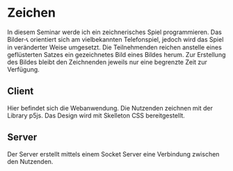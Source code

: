 # Zeichen

In diesem Seminar werde ich ein zeichnerisches Spiel programmieren. Das Bilder-📞 orientiert sich am vielbekannten Telefonspiel, jedoch wird das Spiel in veränderter Weise umgesetzt. Die Teilnehmenden reichen anstelle eines geflüsterten Satzes ein gezeichnetes Bild eines Bildes herum. Zur Erstellung des Bildes bleibt den Zeichnenden jeweils nur eine begrenzte Zeit zur Verfügung.

## Client

Hier befindet sich die Webanwendung. Die Nutzenden zeichnen mit der Library p5js. Das Design wird mit Skelleton CSS bereitgestellt.

## Server

Der Server erstellt mittels einem Socket Server eine Verbindung zwischen den Nutzenden.